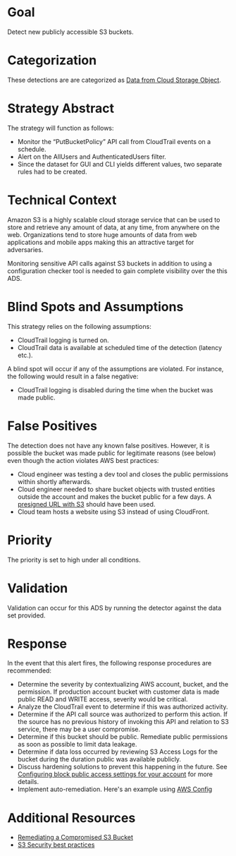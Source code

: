 # Goal
Detect new publicly accessible S3 buckets.

# Categorization
These detections are are categorized as [Data from Cloud Storage Object](https://attack.mitre.org/techniques/T1530/).

# Strategy Abstract
The strategy will function as follows: 

* Monitor the “PutBucketPolicy” API call from CloudTrail events on a schedule.
* Alert on the AllUsers and AuthenticatedUsers filter.
* Since the dataset for GUI and CLI yields different values, two separate rules had to be created.

# Technical Context
Amazon S3 is a highly scalable cloud storage service that can be used to store and retrieve any amount of data, at any time, from anywhere on the web. Organizations tend to store huge amounts of data from web applications and mobile apps making this an attractive target for adversaries. 

Monitoring sensitive API calls against S3 buckets in addition to using a configuration checker tool is needed to gain complete visibility over the this ADS. 

# Blind Spots and Assumptions
This strategy relies on the following assumptions: 

* CloudTrail logging is turned on.
* CloudTrail data is available at scheduled time of the detection (latency etc.).

A blind spot will occur if any of the assumptions are violated. For instance, the following would result in a false negative:
* CloudTrail logging is disabled during the time when the bucket was made public.

# False Positives
The detection does not have any known false positives. However, it is possible the bucket was made public for legitimate reasons (see below) even though the action violates AWS best practices:

* Cloud engineer was testing a dev tool and closes the public permissions within shortly afterwards.
* Cloud engineer needed to share bucket objects with trusted entities outside the account and makes the bucket public for a few days. A [presigned URL with S3](https://docs.aws.amazon.com/AmazonS3/latest/dev/ShareObjectPreSignedURL.html) should have been used.
* Cloud team hosts a website using S3 instead of using CloudFront.


# Priority
The priority is set to high under all conditions.

# Validation
Validation can occur for this ADS by running the detector against the data set provided.

# Response
In the event that this alert fires, the following response procedures are recommended:

* Determine the severity by contextualizing AWS account, bucket, and the permission. If production account bucket with customer data is made public READ and WRITE access, severity would be critical. 
* Analyze the CloudTrail event to determine if this was authorized activity.
* Determine if the API call source was authorized to perform this action. If the source has no previous history of invoking this API and relation to S3 service, there may be a user compromise. 
* Determine if this bucket should be public. Remediate public permissions as soon as possible to limit data leakage.
* Determine if data loss occurred by reviewing S3 Access Logs for the bucket during the duration public was available publicly.
* Discuss hardening solutions to prevent this happening in the future. See [Configuring block public access settings for your account](https://docs.aws.amazon.com/AmazonS3/latest/userguide/configuring-block-public-access-account.html) for more details.
* Implement auto-remediation. Here's an example using [AWS Config](https://aws.amazon.com/blogs/mt/aws-config-auto-remediation-s3-compliance/)

# Additional Resources

* [Remediating a Compromised S3 Bucket](https://docs.aws.amazon.com/guardduty/latest/ug/guardduty_remediate.html#compromised-s3)
* [S3 Security best practices](https://docs.aws.amazon.com/AmazonS3/latest/dev/security-best-practices.html)

